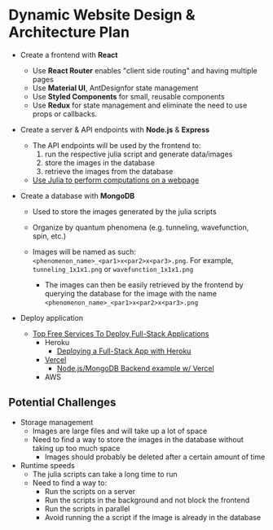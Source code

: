 # Dynamic Website Design & Architecture Plan

- Create a frontend with **React**

  - Use **React Router** enables "client side routing" and having multiple pages
  - Use **Material UI**, AntDesignfor state management
  - Use **Styled Components** for small, reusable components
  - Use **Redux** for state management and eliminate the need to use props or callbacks.

- Create a server & API endpoints with **Node.js** & **Express**

  - The API endpoints will be used by the frontend to:
    1. run the respective julia script and generate data/images
    2. store the images in the database
    3. retrieve the images from the database
  - [Use Julia to perform computations on a webpage](https://stackoverflow.com/questions/36730830/use-julia-to-perform-computations-on-a-webpage)

- Create a database with **MongoDB**

  - Used to store the images generated by the julia scripts
  - Organize by quantum phenomena (e.g. tunneling, wavefunction, spin, etc.)
  - Images will be named as such: `<phenomenon_name>_<par1>x<par2>x<par3>.png`. For example, `tunneling_1x1x1.png` or `wavefunction_1x1x1.png`

    - The images can then be easily retrieved by the frontend by querying the database for the image with the name `<phenomenon_name>_<par1>x<par2>x<par3>.png`

- Deploy application

  - [Top Free Services To Deploy Full-Stack Applications](https://akashrajpurohit.com/blog/top-free-services-to-deploy-full-stack-applications/)
    - Heroku
      - [Deploying a Full-Stack App with Heroku](https://www.codecademy.com/article/deploying-a-full-stack-app-with-heroku)
    - [Vercel](https://vercel.com/)
      - [Node.js/MongoDB Backend example w/ Vercel](https://github.com/vercel/next.js/tree/canary/examples/with-mongodb-mongoose)
    - AWS

## Potential Challenges

- Storage management
  - Images are large files and will take up a lot of space
  - Need to find a way to store the images in the database without taking up too much space
    - Images should probably be deleted after a certain amount of time
- Runtime speeds
  - The julia scripts can take a long time to run
  - Need to find a way to:
    - Run the scripts on a server
    - Run the scripts in the background and not block the frontend
    - Run the scripts in parallel
    - Avoid running the a script if the image is already in the database
